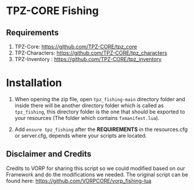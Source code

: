 # TPZ-CORE Fishing

## Requirements

1. TPZ-Core: https://github.com/TPZ-CORE/tpz_core
2. TPZ-Characters: https://github.com/TPZ-CORE/tpz_characters
3. TPZ-Inventory : https://github.com/TPZ-CORE/tpz_inventory
   
# Installation

1. When opening the zip file, open `tpz_fishing-main` directory folder and inside there will be another directory folder which is called as `tpz_fishing`, this directory folder is the one that should be exported to your resources (The folder which contains `fxmanifest.lua`).

2. Add `ensure tpz_fishing` after the **REQUIREMENTS** in the resources.cfg or server.cfg, depends where your scripts are located.

## Disclaimer and Credits

Credits to VORP for sharing this script so we could modified based on our Framework and do the modifications we needed. The original script can be found here: https://github.com/VORPCORE/vorp_fishing-lua

